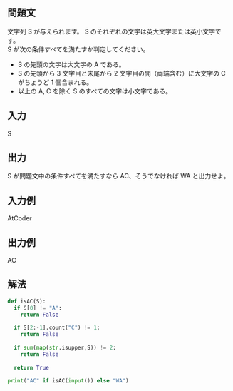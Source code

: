 ## 問題文
文字列 
S が与えられます。
S のそれぞれの文字は英大文字または英小文字です。   
S が次の条件すべてを満たすか判定してください。  
- S の先頭の文字は大文字の A である。
- S の先頭から 3 文字目と末尾から 2 文字目の間（両端含む）に大文字の C がちょうど 1 個含まれる。
- 以上の A, C を除く S のすべての文字は小文字である。
## 入力
S
## 出力
S が問題文中の条件すべてを満たすなら AC、そうでなければ WA と出力せよ。
## 入力例
AtCoder
## 出力例
AC
## 解法

```python
def isAC(S):
  if S[0] != "A":
    return False
  
  if S[2:-1].count("C") != 1:
    return False
  
  if sum(map(str.isupper,S)) != 2:
    return False
    
  return True

print("AC" if isAC(input()) else "WA")
